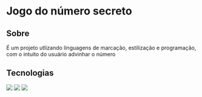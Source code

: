 <h1>Jogo do número secreto</h1>

<h2> Sobre</h2>
<p>É um projeto utlizando linguagens de marcação, estilização e programação, com o intuito do usuário advinhar o número</p>

## Tecnologias
<div>
  <img src="https://img.shields.io/badge/HTML-239120?style=for-the-badge&logo=html5&logoColor=white">
  <img src="https://img.shields.io/badge/CSS-239120?&style=for-the-badge&logo=css3&logoColor=white">
  <img src="https://img.shields.io/badge/JavaScript-F7DF1E?style=for-the-badge&logo=javascript&logoColor=black">
</div>
